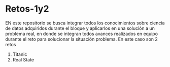 # Retos-1y2

EN este repositorio se busca integrar todos los conocimientos sobre ciencia de datos adquiridos durante el bloque y aplicarlos en una solución a un problema real, en donde se integran todos avances realizados en equipo durante el reto para solucionar la situación problema. En este caso son 2 retos

1. Titanic
2. Real State
